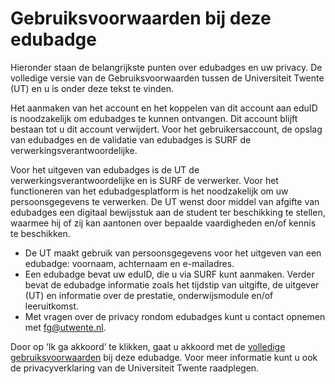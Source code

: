 # Gebruiksvoorwaarden bij deze edubadge

Hieronder staan de belangrijkste punten over edubadges en uw privacy. De volledige versie van de Gebruiksvoorwaarden tussen de Universiteit Twente (UT) en u is onder deze tekst te vinden.

Het aanmaken van het account en het koppelen van dit account aan eduID is noodzakelijk om edubadges te kunnen ontvangen. Dit account blijft bestaan tot u dit account verwijdert. Voor het gebruikersaccount, de opslag van edubadges en de validatie van edubadges is SURF de verwerkingsverantwoordelijke.

Voor het uitgeven van edubadges is de UT de verwerkingsverantwoordelijke en is SURF de verwerker. Voor het functioneren van het edubadgesplatform is het noodzakelijk om uw persoonsgegevens te verwerken. De UT wenst door middel van afgifte van edubadges een digitaal bewijsstuk aan de student ter beschikking te stellen, waarmee hij of zij kan aantonen over bepaalde vaardigheden en/of kennis te beschikken.

* De UT maakt gebruik van persoonsgegevens voor het uitgeven van een edubadge: voornaam, achternaam en e-mailadres.
* Een edubadge bevat uw eduID, die u via SURF kunt aanmaken. Verder bevat de edubadge informatie zoals het tijdstip van uitgifte, de uitgever (UT) en informatie over de prestatie, onderwijsmodule en/of leeruitkomst.
* Met vragen over de privacy rondom edubadges kunt u contact opnemen met [fg@utwente.nl](mailto:fg@utwente.nl).

Door op ‘Ik ga akkoord’ te klikken, gaat u akkoord met de [volledige gebruiksvoorwaarden](link) bij deze edubadge. Voor meer informatie kunt u ook de privacyverklaring van de Universiteit Twente raadplegen.  
